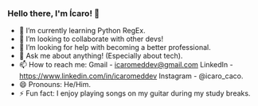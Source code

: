 ### Hello there, I'm Ícaro! 👋

- 🌱 I’m currently learning Python RegEx.
- 👯 I’m looking to collaborate with other devs!
- 🤔 I’m looking for help with becoming a better professional.
- 💬 Ask me about anything! (Especially about tech).
- 📫 How to reach me: Gmail - icaromeddev@gmail.com  LinkedIn - https://www.linkedin.com/in/icaromeddev Instagram - @icaro_caco.
- 😄 Pronouns: He/Him.
- ⚡ Fun fact: I enjoy playing songs on my guitar during my study breaks.

